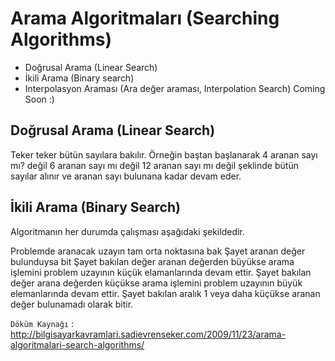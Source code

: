 # Arama Algoritmaları (Searching Algorithms)

- Doğrusal Arama (Linear Search)
- İkili Arama (Binary search)
- Interpolasyon Araması (Ara değer araması, Interpolation Search) Coming Soon :) 

## Doğrusal Arama (Linear Search)
Teker teker bütün sayılara bakılır. Örneğin baştan başlanarak 4 aranan sayı mı? değil 6 aranan sayı mı değil 12 aranan sayı mı değil şeklinde bütün sayılar alınır ve aranan sayı bulunana kadar devam eder.

## İkili Arama (Binary Search)
Algoritmanın her durumda çalışması aşağıdaki şekildedir.

Problemde aranacak uzayın tam orta noktasına bak
Şayet aranan değer bulunduysa bit
Şayet bakılan değer aranan değerden büyükse arama işlemini problem uzayının küçük elamanlarında devam ettir.
Şayet bakılan değer arana değerden küçükse arama işlemini problem uzayının büyük elemanlarında devam ettir.
Şayet bakılan aralık 1 veya daha küçükse aranan değer bulunamadı olarak bitir.

`Döküm Kaynağı` : <http://bilgisayarkavramlari.sadievrenseker.com/2009/11/23/arama-algoritmalari-search-algorithms/>

